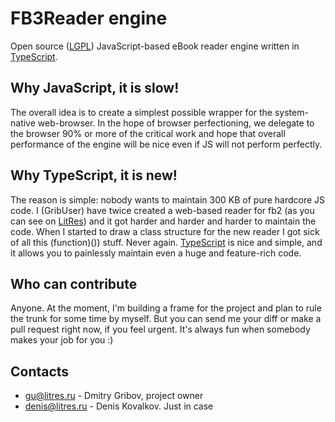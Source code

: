 FB3Reader engine
=========

Open source ([LGPL](http://en.wikipedia.org/wiki/GNU_Lesser_General_Public_License)) JavaScript-based eBook reader engine written in [TypeScript](http://www.typescriptlang.org/).

Why JavaScript, it is slow!
---------
The overall idea is to create a simplest possible wrapper for the system-native web-browser. In the
hope of browser perfectioning, we delegate to the browser 90% or more of the critical work and hope that overall
performance of the engine will be nice even if JS will not perform perfectly.


Why TypeScript, it is new!
---------
The reason is simple: nobody wants to maintain 300 KB of pure hardcore JS code. I (GribUser) have twice created a web-based
reader for fb2 (as you can see on [LitRes](http://www.litres.ru/)) and it got harder and harder and harder
to maintain the code. When I started to draw a class structure for the new reader I got sick of all this (function)()) stuff. Never again.
[TypeScript](https://typescriptlang.org/) is nice and simple, and it allows you to painlessly maintain
even a huge and feature-rich code.


Who can contribute
---------
Anyone. At the moment, I'm building a frame for the project and plan to rule the trunk for some time by myself. But you can
send me your diff or make a pull request right now, if you feel urgent. It's always fun when somebody
makes your job for you :)


Contacts
---------
* gu@litres.ru - Dmitry Gribov, project owner
* denis@litres.ru - Denis Kovalkov. Just in case
